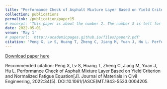 ```yaml
---
title: "Performance Check of Asphalt Mixture Layer Based on Yield Criterion and Normalized Fatigue Equation"
collection: publications
permalink: /publication/paper15
# excerpt: 'This paper is about the number 2. The number 3 is left for future work.'
date: 2022-05-01
venue: 'May 1'
# paperurl: 'http://academicpages.github.io/files/paper2.pdf'
citation: 'Peng X, Lv S, Huang T, Zheng C, Jiang M, Yuan J, Hu L. Performance Check of Asphalt Mixture Layer Based on Yield Criterion and Normalized Fatigue Equation[J]. Journal of Materials in Civil Engineering, 2022:34(5). DOI:10.1061/(ASCE)MT.1943-5533.0004205.'
---
```



[Download paper here](10.1061/(ASCE)MT.1943-5533.0004205)

Recommended citation: Peng X, Lv S, Huang T, Zheng C, Jiang M, Yuan J, Hu L. Performance Check of Asphalt Mixture Layer Based on Yield Criterion and Normalized Fatigue Equation[J]. Journal of Materials in Civil Engineering, 2022:34(5). DOI:10.1061/(ASCE)MT.1943-5533.0004205.
